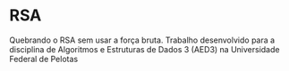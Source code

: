 # RSA
Quebrando o RSA sem usar a força bruta. Trabalho desenvolvido para a disciplina de Algoritmos e Estruturas de Dados 3 (AED3) na Universidade Federal de Pelotas
